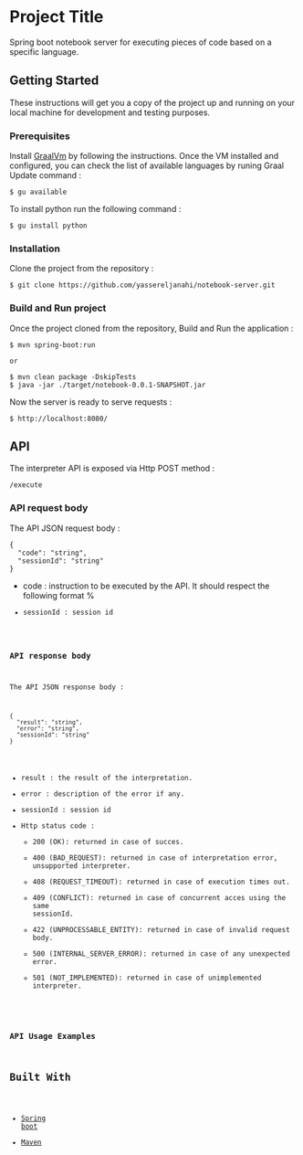# Project Title

Spring boot notebook server for executing pieces of code based on a specific language. 

## Getting Started

These instructions will get you a copy of the project up and running on your local machine for development and testing purposes.

### Prerequisites

Install [GraalVm](https://www.graalvm.org/docs/getting-started/) by following the instructions. Once the VM installed and configured, you can check the list of available languages by runing Graal Update command :

```
$ gu available
```

To install python run the following command : 

```
$ gu install python
```

### Installation

Clone the project from the repository : 

```
$ git clone https://github.com/yassereljanahi/notebook-server.git
```

### Build and Run project

Once the project cloned from the repository, Build and Run the application : 

```
$ mvn spring-boot:run

or

$ mvn clean package -DskipTests
$ java -jar ./target/notebook-0.0.1-SNAPSHOT.jar
``` 

Now the server is ready to serve requests : 

```
$ http://localhost:8080/
```

## API

The interpreter API is exposed via Http POST method : 

```
/execute
```

### API request body

The API JSON request body : 

```
{
  "code": "string",
  "sessionId": "string"
}
```

- code : instruction to be executed by the API. It should respect the following format %<interpreter-name><whitespace><code>
- sessionId : session id


### API response body

The API JSON response body :

```
{
  "result": "string",
  "error": "string",
  "sessionId": "string"
}
```

- result : the result of the interpretation.
- error : description of the error if any.
- sessionId : session id
- Http status code : 
	- 200 (OK): returned in case of succes.
	- 400 (BAD_REQUEST): returned in case of interpretation error, unsupported interpreter.
	- 408 (REQUEST_TIMEOUT): returned in case of execution times out.
	- 409 (CONFLICT): returned in case of concurrent acces using the same sessionId.
	- 422 (UNPROCESSABLE_ENTITY): returned in case of invalid request body.
	- 500 (INTERNAL_SERVER_ERROR): returned in case of any unexpected error.
	- 501 (NOT_IMPLEMENTED): returned in case of unimplemented interpreter.

### API Usage Examples



## Built With

* [Spring boot](https://spring.io/projects/spring-boot)
* [Maven](https://maven.apache.org/)